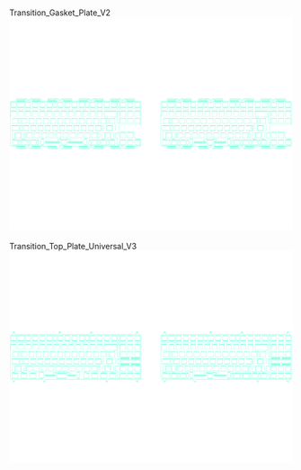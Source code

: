 <br/>Transition_Gasket_Plate_V2<br/>![image](Transition_Gasket_Plate_V2.png)<br/>
<br/>Transition_Top_Plate_Universal_V3<br/>![image](Transition_Top_Plate_Universal_V3.png)<br/>

